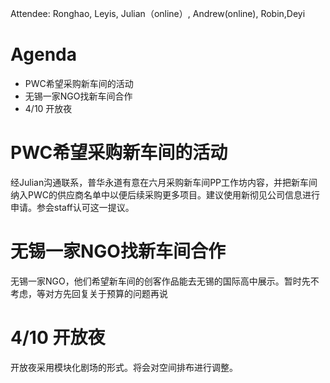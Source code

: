 Attendee: Ronghao, Leyis, Julian（online）, Andrew(online), Robin,Deyi

# Agenda

- PWC希望采购新车间的活动
- 无锡一家NGO找新车间合作
- 4/10 开放夜

# PWC希望采购新车间的活动
经Julian沟通联系，普华永道有意在六月采购新车间PP工作坊内容，并把新车间纳入PWC的供应商名单中以便后续采购更多项目。建议使用新彻见公司信息进行申请。参会staff认可这一提议。
# 无锡一家NGO找新车间合作
无锡一家NGO，他们希望新车间的创客作品能去无锡的国际高中展示。暂时先不考虑，等对方先回复关于预算的问题再说

# 4/10 开放夜
开放夜采用模块化剧场的形式。将会对空间排布进行调整。
